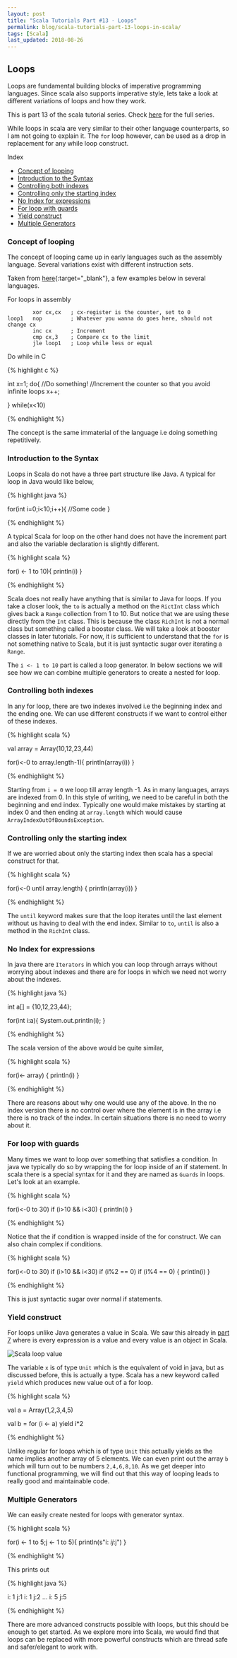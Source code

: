 ```yaml
---
layout: post
title: "Scala Tutorials Part #13 - Loops"
permalink: blog/scala-tutorials-part-13-loops-in-scala/
tags: [Scala]
last_updated: 2018-08-26
---
```


Loops
-----

Loops are fundamental building blocks of imperative programming languages. Since scala also supports imperative style, lets take a look at 
different variations of loops and how they work.

This is part 13 of the scala tutorial series. Check [here](/blog/scala-articles-index/) for the full series.

While loops in scala are very similar to their other language counterparts, so I am not going to explain it. 
The `for` loop however, can be used as a drop in replacement for any while loop construct.

<i class="fa fa-list-ul space-right"></i> Index

- [Concept of looping](#Concept)
- [Introduction to the Syntax](#SyntaxIntro)
- [Controlling both indexes](#BothIndexes)
- [Controlling only the starting index](#StartingIndex)
- [No Index for expressions](#NoIndex)
- [For loop with guards](#LoopGuards)
- [Yield construct](#Yield)
- [Multiple Generators](#MultipleGen)


<h3><b><a name = "Concept" class="inter-header">Concept of looping</a></b></h3>

The concept of looping came up in early languages such as the assembly language. Several variations exist with different instruction sets.

Taken from [here](http://stackoverflow.com/questions/28665528/while-do-while-for-loops-in-assembly-language-emu8086){:target="_blank"}, a few examples below in
several languages.

<i class="fa fa-hashtag" aria-hidden="true"></i> For loops in assembly

            xor cx,cx   ; cx-register is the counter, set to 0
    loop1   nop         ; Whatever you wanna do goes here, should not change cx
            inc cx      ; Increment
            cmp cx,3    ; Compare cx to the limit
            jle loop1   ; Loop while less or equal




<i class="fa fa-hashtag" aria-hidden="true"></i> Do while in C

{% highlight c %}

int x=1;
do{
    //Do something!
    //Increment the counter so that you avoid infinite loops
    x++;
    
}
while(x<10)

{% endhighlight %}

The concept is the same immaterial of the language i.e doing something repetitively.

<h3><b><a name = "SyntaxIntro" class="inter-header">Introduction to the Syntax</a></b></h3>

Loops in Scala do not have a three part structure like Java. A typical for loop in Java would like below,

{% highlight java %}

for(int i=0;i<10;i++){
//Some code
}

{% endhighlight %}

A typical Scala for loop on the other hand does not have the increment part and also the variable declaration is slightly different.

{% highlight scala %}

for(i <- 1 to 10){
    println(i)
}

{% endhighlight %}

Scala does not really have anything that is similar to Java for loops. If you take a closer look, the `to` is actually a method on the `RictInt` class which gives back a `Range` collection from 1 to 10. But notice that we are using these directly from the `Int` class. This is because the class `RichInt` is not a normal class but something called a booster class. We will take a look at booster classes in later tutorials. For now, it is sufficient to understand that the `for` is not something native to Scala, but it is just syntactic sugar over iterating a `Range`.

The `i <- 1 to 10` part is called a loop generator. In below sections we will see how we can combine multiple generators to create a nested for loop.

<h3><b><a name = "BothIndexes" class="inter-header">Controlling both indexes</a></b></h3>

In any for loop, there are two indexes involved i.e the beginning index and the ending one. We can use different constructs 
if we want to control either of these indexes.

{% highlight scala %}

val array = Array(10,12,23,44)

for(i<-0 to array.length-1){
    println(array(i))
  }
  
{% endhighlight %}

Starting from `i = 0` we loop till array length -1. As in many languages, arrays are indexed from 0. In this style of writing, we need to be careful in both the 
beginning and end index. Typically one would make mistakes by starting at index 0 and then ending at `array.length` which would cause `ArrayIndexOutOfBoundsException`.

<h3><b><a name = "StartingIndex" class="inter-header">Controlling only the starting index</a></b></h3>

If we are worried about only the starting index then scala has a special construct for that.

{% highlight scala %}

for(i<-0 until array.length) {
    println(array(i))
}
  
{% endhighlight %}

The `until` keyword makes sure that the loop iterates until the last element without us having to deal with the end index. Similar to `to`, `until` is also a method in the `RichInt` class.

<h3><b><a name = "NoIndex" class="inter-header">No Index for expressions</a></b></h3>

In java there are `Iterators` in which you can loop through arrays without worrying about indexes and there are for loops in which we need not worry
about the indexes.

{% highlight java %}
 
 int a[] = {10,12,23,44};

 for(int i:a){
  System.out.println(i);
 }

{% endhighlight %}

The scala version of the above would be quite similar,

{% highlight scala %}

for(i<- array) {
    println(i)
}
  
{% endhighlight %}

There are reasons about why one would use any of the above. In the no index version there is no control over where the element is
in the array i.e there is no track of the index. In certain situations there is no need to worry about it.

<h3><b><a name = "LoopGuards" class="inter-header">For loop with guards</a></b></h3>

Many times we want to loop over something that satisfies a condition. In java we typically do so by wrapping the for loop inside of an
if statement. In scala there is a special syntax for it and they are named as `Guards` in loops. Let's look at an example.

{% highlight scala %}

 for(i<-0 to 30)
      if (i>10 && i<30) {
    println(i)
  }


{% endhighlight %}

Notice that the if condition is wrapped inside of the for construct. We can also chain complex if conditions.

{% highlight scala %}

for(i<-0 to 30)
      if (i>10 && i<30)
      if (i%2 == 0)
      if (i%4 == 0)
      {
    println(i)
  }
  
{% endhighlight %}

This is just syntactic sugar over normal if statements.

<h3><b><a name = "Yield" class="inter-header">Yield construct</a></b></h3>

For loops unlike Java generates a value in Scala. We saw this already in [part 7](/blog/scala-tutorials-part-7-objects-everywhere/) where is every expression is a value and every value is an object in Scala.

![Scala loop value](/images/scala_loop_type.png)

The variable `x` is of type `Unit` which is the equivalent of void in java, but as discussed before, this is actually a type. 
Scala has a new keyword called `yield` which produces new value out of a for loop.

{% highlight scala %}

val a = Array(1,2,3,4,5)

val b = for (i <- a) yield i*2

{% endhighlight %}

Unlike regular for loops which is of type `Unit` this actually yields as the name implies another array of 5 elements. 
We can even print out the array `b` which will turn out to be numbers `2,4,6,8,10`.
As we get deeper into functional programming, we will find out that this way of looping leads to really good and maintainable code.

<h3><b><a name = "MultipleGen" class="inter-header">Multiple Generators</a></b></h3>

We can easily create nested for loops with generator syntax.

{% highlight scala %}

for(i <- 1 to 5;j <- 1 to 5){
    println(s"i: $i j:$j")
}

{% endhighlight %}

This prints out

{% highlight java %}

i: 1 j:1
i: 1 j:2
...
i: 5 j:5

{% endhighlight %}

There are more advanced constructs possible with loops, but this should be enough to get started. As we explore more into Scala, we would find that loops can be replaced with more powerful constructs which are thread safe and safer/elegant to work with.

